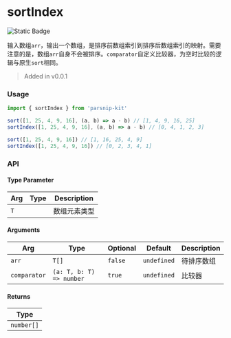 # sortIndex
![Static Badge](https://img.shields.io/badge/Coverage-100.00%-FF8C00)
      
输入数组`arr`，输出一个数组，是排序前数组索引到排序后数组索引的映射。需要注意的是，数组`arr`自身不会被排序。`comparator`自定义比较器，为空时比较的逻辑与原生`sort`相同。

> Added in v0.0.1



### Usage

```ts
import { sortIndex } from 'parsnip-kit'

sort([1, 25, 4, 9, 16], (a, b) => a - b) // [1, 4, 9, 16, 25]
sortIndex([1, 25, 4, 9, 16], (a, b) => a - b) // [0, 4, 1, 2, 3]

sort([1, 25, 4, 9, 16]) // [1, 16, 25, 4, 9]
sortIndex([1, 25, 4, 9, 16]) // [0, 2, 3, 4, 1]
```


### API

#### Type Parameter

| Arg | Type | Description |
| --- | --- | --- |
| `T` | ` ` | 数组元素类型  |

#### Arguments

| Arg | Type | Optional | Default | Description |
| --- | --- | --- | --- | --- |
| `arr` | `T[]` | `false` | `undefined` | 待排序数组  |
| `comparator` | `(a: T, b: T) => number` | `true` | `undefined` | 比较器  |

#### Returns

| Type |
| ---  |
| `number[]`  |